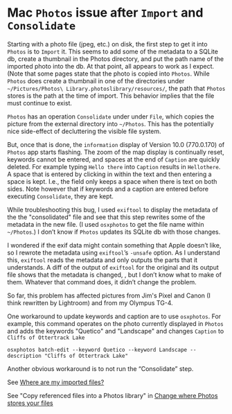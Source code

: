 # Mac `Photos` issue after `Import` and `Consolidate`

Starting with a photo file (jpeg, etc.) on disk, the first step to get it into
`Photos` is to `Import` it. This seems to add some of the metadata to a SQLite
db, create a thumbnail in the Photos directory, and put the path name of the
imported photo into the db. At that point, all appears to work as I expect.
(Note that some pages state that the photo is copied into `Photos`. While
`Photos` does create a thumbnail in one of the directories under
`~/Pictures/Photos\ Library.photoslibrary/resources/`, the path that `Photos`
stores is the path at the time of import. This behavior implies that the file
must continue to exist.

`Photos` has an operation `Consolidate` under under `File`, which copies the
picture from the external directory into `~/Photos`. This has the potentially
nice side-effect of decluttering the visible file system.

But, once that is done, the `information` display of Version 10.0 (770.0.170) of
`Photos` app starts flashing. The zoom of the map display is continually reset,
keywords cannot be entered, and spaces at the end of `Caption` are quickly
deleted. For example typing `Hello there` into `Caption` results in
`Hellothere`. A space that is entered by clicking in within the text and then
entering a space is kept. I.e., the field only keeps a space when there is text
on both sides. Note however that if keywords and a caption are entered before
executing `Consolidate`, they are kept.

While troubleshooting this bug, I used `exiftool` to display the metadata of the
the "consolidated" file and see that this step rewrites some of the metadata in
the new file. (I used `osxphotos` to get the file name within `~/Photos`.) I
don’t know if `Photos` updates its SQLite db with those changes.

I wondered if the exif data might contain something that Apple doesn’t like, so
I rewrote the metadata using `exiftool`’s `-unsafe` option. As I understand
this, `exiftool` reads the metadata and only outputs the parts that it
understands. A diff of the output of `exiftool` for the original and its output
file shows that the metadata is changed, , but I don’t know what to make of
them. Whatever that command does, it didn’t change the problem.

So far, this problem has affected pictures from Jim's Pixel and Canon (I think
rewritten by Lightroom) and from my Olympus TG-4.

One workaround to update keywords and caption are to use `osxphotos`. For
example, this command operates on the photo currently displayed in `Photos` and
adds the keywords "Quetico" and "Landscape" and changes `Caption` to `Cliffs of
Ottertrack Lake`

```shell
osxphotos batch-edit --keyword Quetico --keyword Landscape --description "Cliffs of Ottertrack Lake"
```

Another obvious workaround is to not run the “Consolidate” step.

See [Where are my imported
files?](https://help.apple.com/photos/mac/1.2/?lang=en#/pht12e7a8015)

See "Copy referenced files into a Photos library" in [Change where Photos stores
your files](https://help.apple.com/photos/mac/1.2/?lang=en#/pht1ed9b966d)
